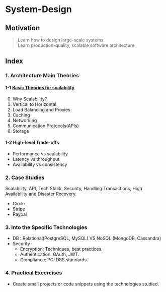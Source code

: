 # System-Design

## Motivation

> Learn how to design large-scale systems.  
> Learn production-quality, scalable software architecture

## Index
### 1. Architecture Main Theories
#### 1-1 [Basic Theories for scalability](https://github.com/crypt0summer/System-Design/blob/main/1_MainTheories/1_1_BasicTheories/0_Scalability.md)
0. Why Scalability?
1. Vertical to Horizontal
2. Load Balancing and Proxies
3. Caching
4. Networking
5. Communication Protocols(APIs)
6. Storage


#### 1-2 High-level Trade-offs
- Performance vs scalability
- Latency vs throughput
- Availability vs consistency


### 2. Case Studies
Scalability, API, Tech Stack, Security, Handling Transactions, High Availability and Disaster Recovery.
- Circle
- Stripe
- Paypal

### 3. Into the Specific Technologies
- DB : Relational(PostgreSQL, MySQL) VS NoSQL (MongoDB, Cassandra)
- Security : 
  - Encryption: Techniques, best practices.  
  - Authentication: OAuth, JWT.  
  - Compliance: PCI DSS standards.  

### 4. Practical Excercises
- Create small projects or code snippets using the technologies studied.
